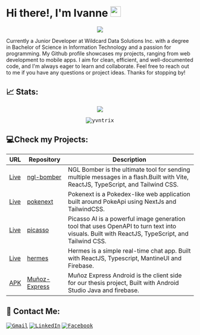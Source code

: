 
# Hi there!, I'm Ivanne <img src="https://media.giphy.com/media/hvRJCLFzcasrR4ia7z/giphy.gif" width="28">

<p align='center'>
  <img src='https://readme-typing-svg.herokuapp.com?size=22&color=CA4245&center=true&height=45&lines=Frontend+Developer;Always+Learning+New+Things;Nice+to+meet+you+!+%3A)'/>
</p>

<p>Currently a Junior Developer at Wildcard Data Solutions Inc. with a degree in Bachelor of Science in Information Technology and a passion for programming. My Github profile showcases my projects, ranging from web development to mobile apps. I aim for clean, efficient, and well-documented code, and I'm always eager to learn and collaborate. Feel free to reach out to me if you have any questions or project ideas. Thanks for stopping by!
</p>

<!---
## 🛠 Technologies & Tools:
<p align='center'> 
 <kbd> <img  src='https://img.shields.io/badge/html5-%23E34F26.svg?style=for-the-badge&logo=html5&logoColor=white'/></kbd>
 <kbd> <img src='https://img.shields.io/badge/css3-%231572B6.svg?style=for-the-badge&logo=css3&logoColor=white'/></kbd>
 <kbd> <img src='https://img.shields.io/badge/javascript-%23323330.svg?style=for-the-badge&logo=javascript&logoColor=%23F7DF1E'/></kbd>
 <kbd> <img src='https://img.shields.io/badge/java-%23ED8B00.svg?style=for-the-badge&logo=java&logoColor=white'/></kbd>
 <kbd> <img src='https://img.shields.io/badge/php-%23777BB4.svg?style=for-the-badge&logo=php&logoColor=white'/></kbd>
 <kbd> <img src='https://img.shields.io/badge/typescript-%23007ACC.svg?style=for-the-badge&logo=typescript&logoColor=white'/></kbd>
 <kbd> <img src='https://img.shields.io/badge/Android%20Studio-3DDC84.svg?style=for-the-badge&logo=android-studio&logoColor=white'/></kbd>
 <kbd> <img src='https://img.shields.io/badge/Visual%20Studio%20Code-0078d7.svg?style=for-the-badge&logo=visual-studio-code&logoColor=white'/></kbd>
 <kbd> <img src='https://img.shields.io/badge/bootstrap-%23563D7C.svg?style=for-the-badge&logo=bootstrap&logoColor=white'/></kbd>
 <kbd> <img src='https://img.shields.io/badge/jquery-%230769AD.svg?style=for-the-badge&logo=jquery&logoColor=white'/></kbd>
 <kbd> <img src='https://img.shields.io/badge/angular.js-%23E23237.svg?style=for-the-badge&logo=angularjs&logoColor=white'/></kbd>
 <kbd> <img src='https://img.shields.io/badge/react-%2320232a.svg?style=for-the-badge&logo=react&logoColor=%2361DAFB'/></kbd>
 <kbd> <img src='https://img.shields.io/badge/React_Router-CA4245?style=for-the-badge&logo=react-router&logoColor=white'/></kbd>
 <kbd> <img src='https://img.shields.io/badge/Firebase-039BE5?style=for-the-badge&logo=Firebase&logoColor=white)'/></kbd>
 <kbd> <img src='https://img.shields.io/badge/mysql-%2300f.svg?style=for-the-badge&logo=mysql&logoColor=white'/></kbd>
 <kbd> <img src='https://img.shields.io/badge/netlify-%23000000.svg?style=for-the-badge&logo=netlify&logoColor=#00C7B7'/></kbd>
 <kbd> <img src='https://img.shields.io/badge/adobe%20photoshop-%2331A8FF.svg?style=for-the-badge&logo=adobe%20photoshop&logoColor=white'/></kbd>
 <kbd> <img src='https://img.shields.io/badge/Vercel-000000?style=for-the-badge&logo=vercel&logoColor=white'/></kbd>
</p>
-->

## 📈 Stats:
<p align='center'>
  <kbd><img src='https://github-readme-stats.vercel.app/api/top-langs/?username=yvntrix&layout=compact'/></kbd>
</p>
<p align="center" >
  <kbd><img align="center" src="https://github-readme-streak-stats.herokuapp.com/?user=yvntrix" alt="yvntrix" /></kbd>
</p>


## 💻Check my Projects:

| URL | Repository| Description  |
|---  |---        |----          |
|[Live](https://ngl-bomber.vercel.app/)|[ngl-bomber](https://github.com/Yvntrix/ngl-bomber)|NGL Bomber is the ultimate tool for sending multiple messages in a flash.Built with Vite, ReactJS, TypeScript, and Tailwind CSS.|
|[Live](https://pokenextapp.vercel.app/)|[pokenext](https://github.com/Yvntrix/pokenext)|Pokenext is a Pokedex-like web application built around PokeApi using NextJs and TailwindCSS.|
|[Live](https://picassoai.vercel.app/)|[picasso](https://github.com/Yvntrix/picasso)|Picasso AI is a powerful image generation tool that uses OpenAPI to turn text into visuals. Built with ReactJS, TypeScript, and Tailwind CSS.|
|[Live](https://hermes-chats.vercel.app/home)|[hermes](https://github.com/Yvntrix/hermes)|Hermes is a simple real-time chat app. Built with ReactJS, Typescript, MantineUI and Firebase.|
|[APK](https://drive.google.com/file/d/1YC46p0UKN486SvYZr321PZkKtGHW5sR0/view?usp=sharing)|[Muñoz-Express](https://github.com/Yvntrix/MunozExpress_Android)|Muñoz Express Android is the client side for our thesis project, Built with Android Studio Java and firebase.|



## 💌 Contact Me: 
<kbd>[![Gmail](https://img.shields.io/badge/Gmail-D14836?style=for-the-badge&logo=gmail&logoColor=white)](mailto:ivannerencel28@gmail.com)</kbd>
<kbd>[![LinkedIn](https://img.shields.io/badge/LinkedIn-0077B5?style=for-the-badge&logo=linkedin&logoColor=white)](https://www.linkedin.com/in/yvntrix/)</kbd>
<kbd>[![Facebook](https://img.shields.io/badge/Facebook-%231877F2.svg?style=for-the-badge&logo=Facebook&logoColor=white)](https://www.facebook.com/yvntrix/)</kbd>
